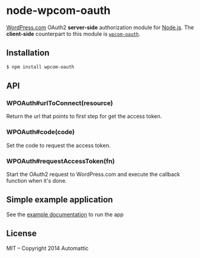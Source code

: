 # node-wpcom-oauth

[WordPress.com](http://wordpress.com) OAuth2 **server-side** authorization module for
[Node.js](http://www.nodejs.org).  The **client-side** counterpart to this module is
[`wpcom-oauth`](https://github.com/Automattic/wpcom-oauth).

## Installation

```bash
$ npm install wpcom-oauth
```

## API

### WPOAuth#urlToConnect(resource)

Return the url that points to first step for get the access token.

### WPOAuth#code(code)

Set the code to request the access token.

### WPOAuth#requestAccessToken(fn)

Start the OAuth2 request to WordPress.com and execute the callback function when it's done.

## Simple example application

See the [example documentation](./example/Readme.md) to run the app

## License

MIT – Copyright 2014 Automattic
